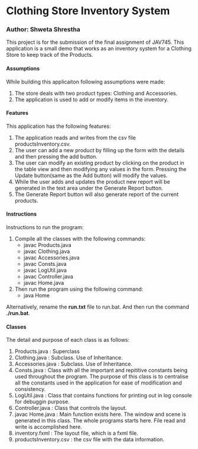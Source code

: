 <h1> Clothing Store Inventory System </h1>
<h3>Author: Shweta Shrestha</h3>

This project is for the submission of the final assignment of JAV745. 
This application is a small demo that works as an inventory system for a Clothing Store to keep track
of the Products.

<h4>Assumptions</h4>
While building this applicaiton following assumptions were made:
<ol>
    <li>The store deals with two product types: Clothing and Accessories.</li>
    <li>The application is used to add or modify items in the inventory.</li>
</ol>

<h4>Features</h4>
This application has the following features:
<ol>
    <li>The application reads and writes from the csv file productsInventory.csv.</li>
    <li>The user can add a new product by filling up the form with the details and then pressing the add button.</li> 
    <li>The user can modify an existing product by clicking on the product in the table view 
and then modifying any values in the form. Pressing the Update button(same as the Add button) will modify the values.</li>
    <li>While the user adds and updates the product new report will be generated in the text area under the Generate Report button.</li>
    <li>The Generate Report button will also generate report of the current products.</li>
</ol>

<h4>Instructions</h4>
Instructions to run the program:
<ol>
    <li>Compile all the classes with the following commands:
        <ul>
            <li>javac Products.java</li>
            <li>javac Clothing.java</li>
            <li>javac Accessories.java</li>
            <li>javac Consts.java</li>
            <li>javac LogUtil.java</li>
            <li>javac Controller.java</li>
            <li>javac Home.java</li>
        </ul>
    </li>
    <li>
    Then run the program using the following command:
        <ul><li>java Home</li></ul>
    </li>
</ol>

Alternatively, rename the <strong>run.txt</strong> file to run.bat. And then run the command <strong>./run.bat</strong>.

<h4>Classes</h4>
The detail and purpose of each class is as follows:
<ol>
    <li>Products.java : Superclass</li>
    <li>Clothing.java : Subclass. Use of Inheritance.</li>
    <li>Accessories.java : Subclass. Use of Inheritance.</li>
    <li>Consts.java : Class with all the important and repititive constants being used throughout the program. 
    The purpose of this class is to centralise all the constants used in the application for ease of modification and consistency.</li>
    <li>LogUtil.java : Class that contains functions for printing out in log console for debuggin purpose.</li>
    <li>Controller.java : Class that controls the layout.</li>
    <li>javac Home.java : Main function exists here. The window and scene is generated in this class. The whole programs starts here. File read and write is accomplished here.</li>
    <li>inventory.fxml : The layout file, which is a fxml file.</li>
    <li>productsInventory.csv : the csv file with the data information.</li>
</ol>
